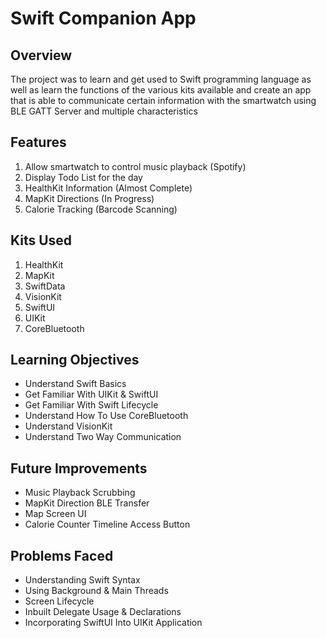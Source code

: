 # Swift Companion App

## Overview

The project was to learn and get used to Swift programming language as well as learn the functions of the various kits available and create an app that is able to communicate certain information with the smartwatch using BLE GATT Server and multiple characteristics

## Features

<ol>
    <li> Allow smartwatch to control music playback (Spotify)</li>
    <li> Display Todo List for the day</li>
    <li> HealthKit Information (Almost Complete) </li>
    <li> MapKit Directions (In  Progress)</li>
    <li> Calorie Tracking (Barcode Scanning)</li>
</ol>

## Kits Used

<ol>
    <li> HealthKit </li>
    <li> MapKit </li>
    <li> SwiftData </li>
    <li> VisionKit </li>
    <li> SwiftUI</li>
    <li> UIKit </li>
    <li> CoreBluetooth</li>
</ol>

## Learning Objectives

<ul>
    <li> Understand Swift Basics</li>
    <li> Get Familiar With UIKit & SwiftUI</li>
    <li> Get Familiar With Swift Lifecycle </li>
    <li> Understand How To Use CoreBluetooth</li>
    <li> Understand VisionKit</li>
    <li> Understand Two Way Communication </li>
</ul>

## Future Improvements

<ul>
    <li> Music Playback Scrubbing </li>
    <li> MapKit Direction BLE Transfer </li>
    <li> Map Screen UI </li>
    <li> Calorie Counter Timeline Access Button</li>
</ul>

## Problems Faced

<ul>
    <li> Understanding Swift Syntax</li>
    <li> Using Background & Main Threads</li>
    <li> Screen Lifecycle </li>
    <li> Inbuilt Delegate Usage & Declarations </li>
    <li> Incorporating SwiftUI Into UIKit Application</li>
</ul>

